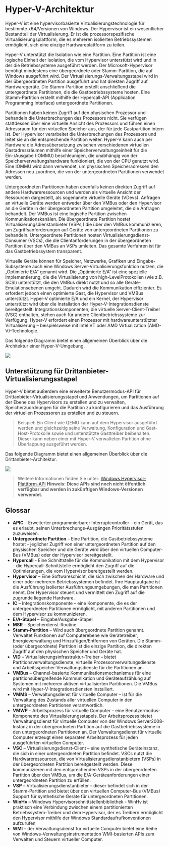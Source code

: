 # <a name="hyper-v-architecture"></a>Hyper-V-Architektur

Hyper-V ist eine hypervisorbasierte Virtualisierungstechnologie für bestimmte x64/Versionen von Windows.  Der Hypervisor ist ein wesentlicher Bestandteil der Virtualisierung.  Er ist die prozessorspezifische Virtualisierungsplattform, die es mehreren isolierten Betriebssystemen ermöglicht, sich eine einzige Hardwareplattform zu teilen.

Hyper-V unterstützt die Isolation wie eine Partition. Eine Partition ist eine logische Einheit der Isolation, die vom Hypervisor unterstützt wird und in der die Betriebssysteme ausgeführt werden. Der Microsoft-Hypervisor benötigt mindestens eine übergeordnete oder Stamm-Partition, die auf Windows ausgeführt wird. Der Virtualisierungs-Verwaltungsstapel wird in der übergeordneten Partition ausgeführt und hat direkten Zugriff auf Hardwaregeräte. Die Stamm-Partition erstellt anschließend die untergeordnete Partitionen, die die Gastbetriebssysteme hosten. Eine Stamm-Partition erstellt mithilfe der Hypercall-API (Application Programming Interface) untergeordnete Partitionen.

Partitionen haben keinen Zugriff auf den physischen Prozessor und behandeln die Unterbrechungen des Prozessors nicht. Sie verfügen stattdessen über eine virtuelle Ansicht des Prozessors und führen einen Adressraum für den virtuellen Speicher aus, der für jede Gastpartition intern ist. Der Hypervisor verarbeitet die Unterbrechungen des Prozessors und leitet sie an die entsprechende Partition weiter. Hyper-V kann auch per Hardware die Adressübersetzung zwischen verschiedenen virtuellen Gastadressräumen mithilfe einer Speicherverwaltungseinheit für die Ein-/Ausgabe (IOMMU) beschleunigen, die unabhängig von der Speicherverwaltungshardware funktioniert, die von der CPU genutzt wird. Eine IOMMU wird dann verwendet, um physischen Speicheradressen den Adressen neu zuordnen, die von der untergeordneten Partitionen verwendet werden.

Untergeordneten Partitionen haben ebenfalls keinen direkten Zugriff auf andere Hardwareressourcen und werden als virtuelle Ansicht der Ressourcen dargestellt, als sogenannte virtuelle Geräte (VDevs). Anfragen an virtuelle Geräte werden entweder über den VMBus oder den Hypervisor an die Geräte in der übergeordneten Partition umgeleitet, die die Anfragen behandelt. Der VMBus ist eine logische Partition zwischen Kommunikationskanälen. Die übergeordnete Partition hostet Virtualisierungsdienstanbieter (VSPs,) die über den VMBus kommunizieren, um Zugriffsanforderungen auf Geräte von untergeordneten Partitionen zu behandeln. Untergeordnete Partitionen hosten Virtualisierungsdienst-Consumer (VSCs), die die Clientanforderungen in der übergeordneten Partition über den VMBus an VSPs umleiten. Das gesamte Verfahren ist für das Gastbetriebssystem transparent.

Virtuelle Geräte können für Speicher, Netzwerke, Grafiken und Eingabe-Subsysteme auch eine Windows Server-Virtualisierungsfunktion nutzen, die „Optimierte E/A” genannt wird. Die „Optimierte E/A” ist eine spezielle Implementierung, die die Virtualisierung von high-LevelProtokollen (wie z.B. SCSI) unterstützt, die den VMBus direkt nutzt und so alle Geräte-Emulationsebenen umgeht. Dadurch wird die Kommunikation effizienter. Es erfordert jedoch einen optimierte Gast, die Hypervisor und VMBus unterstützt. Hyper-V optimierte E/A und ein Kernel, der Hypervisor unterstützt wird über die Installation der Hyper-V-Integrationsdienste bereitgestellt. Integrationskomponenten, die virtuelle Server-Client-Treiber (VSC) enthalten, stehen auch für andere Clientbetriebssysteme zur Verfügung. Hyper-V erfordert einen Prozessor mit hardwareunterstützter Virtualisierung – beispielsweise mit Intel VT oder AMD Virtualization (AMD-V)-Technologie.

Das folgende Diagramm bietet einen allgemeinen Überblick über die Architektur einer Hyper-V-Umgebung.

![](./media/hv_architecture.png)

## <a name="support-for-third-party-virtualization-stacks"></a>Unterstützung für Drittanbieter-Virtualisierungsstapel

Hyper-V bietet außerdem eine erweiterte Benutzermodus-API für Drittanbieter-Virtualisierungsstapel und Anwendungen, um Partitionen auf der Ebene des Hypervisors zu erstellen und zu verwalten, Speicherzuordnungen für die Partition zu konfigurieren und das Ausführung der virtuellen Prozessoren zu erstellen und zu steuern.

> Beispiel: Ein Client wie QEMU kann auf dem Hypervisor ausgeführt werden und gleichzeitig seine Verwaltung, Konfiguration und Gast-Host-Protokolle sowie und unterstützte Gasttreiber beibehalten. Dieser kann neben einer mit Hyper-V verwalteten Partition ohne Überlappung ausgeführt werden.

Das folgende Diagramm bietet einen allgemeinen Überblick über die Drittanbieter-Architektur.

![](./media/hv_platform_architecture_simplified.png)
> Weitere Informationen finden Sie unter: [Windows Hypervisor-Plattform-API](./hypervisor-platform.md)
**Hinweis: Diese APIs sind noch nicht öffentlich verfügbar und werden in zukünftigen Windows-Versionen verwendet.**

## <a name="glossary"></a>Glossar
* **APIC** – Erweiterter programmierbarer Interruptcontroller – ein Gerät, das es erlaubt, seinen Unterbrechungs-Ausgängen Prioritätsstufen zuzuweisen.
* **Untergeordnete Partition** – Eine Partition, die Gastbetriebssysteme hostet - jeglicher Zugriff von einer untergeordneten Partition auf den physischen Speicher und die Geräte wird über den virtuellen Computer-Bus (VMBus) oder der Hypervisor bereitgestellt.
* **Hypercall** - Eine Schnittstelle für die Kommunikation mit dem Hypervisor - die Hypercall-Schnittstelle ermöglicht den Zugriff auf die Optimierungen, die vom Hypervisor bereitgestellt werden.
* **Hypervisor** – Eine Softwareschicht, die sich zwischen der Hardware und einer oder mehreren Betriebssystemen befindet. Ihre Hauptaufgabe ist die Ausführung isolierter Ausführungsumgebungen, die man Partitionen nennt. Der Hypervisor steuert und vermittelt den Zugriff auf die zugrunde liegende Hardware.
* **IC** – Integrationskomponente – eine Komponente, die es der untergeordneten Partitionen ermöglicht, mit anderen Partitionen und dem Hypervisor zu kommunizieren.
* **E/A-Stapel** – Eingabe/Ausgabe-Stapel
* **MSR** – Speicherdienst-Routine
* **Stamm-Partition** – Wird auch übergeordnete Partition genannt.  Verwaltet Funktionen auf Computerebene wie Gerätetreiber, Energieverwaltung und Hinzufügen/Entfernen von Geräten. Die Stamm- (oder übergeordnete) Partition ist die einzige Partition, die direkten Zugriff auf den physischen Speicher und Geräte hat.
* **VID** – Virtualisierungsinfrastruktur-Treiber – bietet Partitionsverwaltungsdienste, virtuelle Prozessorverwaltungsdienste und Arbeitsspeicher-Verwaltungsdienste für die Partitionen an.
* **VMBus** – Channel-basierte Kommunikationsmechanismus für eine partitionsübergreifende Kommunikation und Geräteaufzählung auf Systemen mit mehreren aktiven virtualisierten Partitionen. Die VMBus wird mit Hyper-V-Integrationsdiensten installiert.
* **VMMS** – Verwaltungsdienst für virtuelle Computer – ist für die Verwaltung des Zustands aller virtuellen Computer in den untergeordneten Partitionen verantwortlich.
* **VMWP** – Arbeitsprozess für virtuelle Computer – eine Benutzermodus-Komponente des Virtualisierungsstapels. Der Arbeitsprozess bietet Verwaltungsdienst für virtuelle Computer von der Windows Server2008-Instanz in der übergeordneten Partition auf die Gastbetriebssysteme in den untergeordneten Partitionen an. Der Verwaltungsdienst für virtuelle Computer erzeugt einen separaten Arbeitsprozess für jeden ausgeführten virtuellen Computer.
* **VSC** – Virtualisierungsdienst-Client – eine synthetische Geräteinstanz, die sich in einer untergeordneten Partition befindet. VSCs nutzt die Hardwareressourcen, die von Virtualisierungsdienstanbietern (VSPs) in der übergeordneten Partition bereitgestellt werden. Diese kommunizieren mit den entsprechenden VSPs in der übergeordneten Partition über den VMBus, um die E/A-Geräteanforderungen einer untergeordneten Partition zu erfüllen.
* **VSP** – Virtualisierungsdienstanbieter – dieser befindet sich in der Stamm-Partition und bietet über den virtuellen Computer-Bus (VMBus) Support für synthetische Geräte für untergeordneten Partitionen.
* **WinHv** – Windows Hypervisorschnittstellenbibliothek - WinHv ist praktisch eine Verbindung zwischen einem partitionierten Betriebssystem-Treiber und dem Hypervisor, der es Treibern ermöglicht den Hypervisor mithilfe der Windows Standardaufrufkonventionen aufzurufen
* **WMI** – der Verwaltungsdienst für virtuelle Computer bietet eine Reihe von Windows-Verwaltungsinstrumentation WMI-basierten APIs zum Verwalten und Steuern virtueller Computer.
